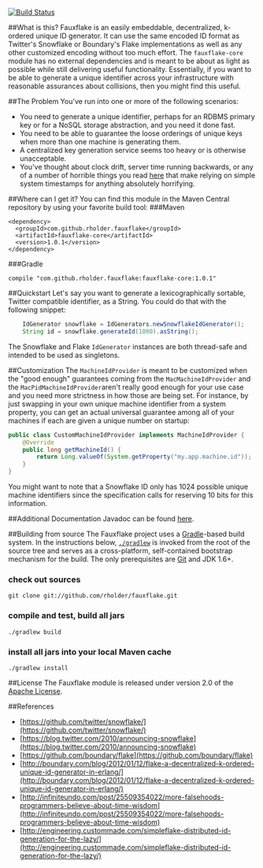[![Build Status](https://travis-ci.org/rholder/fauxflake.png)](https://travis-ci.org/rholder/fauxflake)

##What is this?
Fauxflake is an easily embeddable, decentralized, k-ordered unique ID generator.
It can use the same encoded ID format as Twitter's Snowflake or Boundary's
Flake implementations as well as any other customized encoding without too much
effort. The `fauxflake-core` module has no external dependencies and is meant to
be about as light as possible while still delivering useful functionality.
Essentially, if you want to be able to generate a unique identifier across your
infrastructure with reasonable assurances about collisions, then you might find
this useful.

##The Problem
You've run into one or more of the following scenarios:
* You need to generate a unique identifier, perhaps for an RDBMS primary key or
for a NoSQL storage abstraction, and you need it done fast.
* You need to be able to guarantee the loose orderings of unique keys when more
than one machine is generating them.
* A centralized key generation service seems too heavy or is otherwise unacceptable.
* You've thought about clock drift, server time running backwards, or
any of a number of horrible things you read [here](http://infiniteundo.com/post/25509354022/more-falsehoods-programmers-believe-about-time-wisdom)
that make relying on simple system timestamps for anything absolutely
horrifying.

##Where can I get it?
You can find this module in the Maven Central repository by using your favorite
build tool:
###Maven

    <dependency>
      <groupId>com.github.rholder.fauxflake</groupId>
      <artifactId>fauxflake-core</artifactId>
      <version>1.0.1</version>
    </dependency>

###Gradle

    compile "com.github.rholder.fauxflake:fauxflake-core:1.0.1"

##Quickstart
Let's say you want to generate a lexicographically sortable, Twitter compatible
identifier, as a String. You could do that with the following snippet:
```java
    IdGenerator snowflake = IdGenerators.newSnowflakeIdGenerator();
    String id = snowflake.generateId(1000).asString();
```

The Snowflake and Flake `IdGenerator` instances are both thread-safe and
intended to be used as singletons.

##Customization
The `MachineIdProvider` is meant to be customized when the "good enough"
guarantees coming from the `MacMachineIdProvider` and the
`MacPidMachineIdProvider`aren't really good enough for your use case and you
need more strictness in how those are being set. For instance, by just swapping
in your own unique machine identifier from a system property, you can get an
actual universal guarantee among all of your machines if each are given a unique
number on startup:

```java
public class CustomMachineIdProvider implements MachineIdProvider {
    @Override
    public long getMachineId() {
        return Long.valueOf(System.getProperty("my.app.machine.id"));
    }
}
```

You might want to note that a Snowflake ID only has 1024 possible unique machine
identifiers since the specification calls for reserving 10 bits for this
information.

##Additional Documentation
Javadoc can be found [here](http://rholder.github.io/fauxflake/javadoc/1.0.1/fauxflake-core/index.html).

##Building from source
The Fauxflake project uses a [Gradle](http://gradle.org)-based build system. In the instructions
below, [`./gradlew`](http://vimeo.com/34436402) is invoked from the root of the source tree and serves as
a cross-platform, self-contained bootstrap mechanism for the build. The only
prerequisites are [Git](https://help.github.com/articles/set-up-git) and JDK 1.6+.

### check out sources
`git clone git://github.com/rholder/fauxflake.git`

### compile and test, build all jars
`./gradlew build`

### install all jars into your local Maven cache
`./gradlew install`

##License
The Fauxflake module is released under version 2.0 of the
[Apache License](http://www.apache.org/licenses/LICENSE-2.0).

##References
* [https://github.com/twitter/snowflake/](https://github.com/twitter/snowflake/)
* [https://blog.twitter.com/2010/announcing-snowflake](https://blog.twitter.com/2010/announcing-snowflake)
* [https://github.com/boundary/flake](https://github.com/boundary/flake)
* [http://boundary.com/blog/2012/01/12/flake-a-decentralized-k-ordered-unique-id-generator-in-erlang/](http://boundary.com/blog/2012/01/12/flake-a-decentralized-k-ordered-unique-id-generator-in-erlang/)
* [http://infiniteundo.com/post/25509354022/more-falsehoods-programmers-believe-about-time-wisdom](http://infiniteundo.com/post/25509354022/more-falsehoods-programmers-believe-about-time-wisdom)
* [http://engineering.custommade.com/simpleflake-distributed-id-generation-for-the-lazy/](http://engineering.custommade.com/simpleflake-distributed-id-generation-for-the-lazy/)